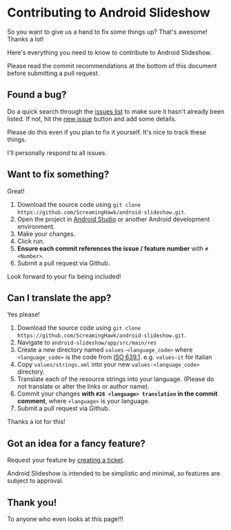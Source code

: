# Contributing to Android Slideshow

So you want to give us a hand to fix some things up? That's awesome! Thanks a lot!

Here's everything you need to know to contribute to Android Slideshow.

Please read the commit recommendations at the bottom of this document before submitting a pull request.

## Found a bug?

Do a quick search through the [issues list][1] to make sure it hasn't already been listed.
If not, hit the [new issue](https://github.com/ScreamingHawk/android-slideshow/issues/new) button and add some details.

Please do this even if you plan to fix it yourself.
It's nice to track these things.

I'll personally respond to all issues.

## Want to fix something?

Great!

1. Download the source code using `git clone https://github.com/ScreamingHawk/android-slideshow.git`.
2. Open the project in [Android Studio](https://developer.android.com/studio/index.html) or another Android development environment.
3. Make your changes.
4. Click run.
5. **Ensure each commit references the issue / feature number** with `#<Number>`.
6. Submit a pull request via Github.

Look forward to your fix being included!

## Can I translate the app?

Yes please!

1. Download the source code using `git clone https://github.com/ScreamingHawk/android-slideshow.git`.
2. Navigate to `android-slideshow/app/src/main/res`
3. Create a new directory named `values-<language_code>` where `<language_code>` is the code from [ISO 639.1][2]. e.g. `values-it` for Italian
4. Copy `values/strings.xml` into your new `values-<language_code>` directory.
5. Translate each of the resource strings into your language. (Please do not translate or alter the links or author name).
6. Commit your changes **with `#26 <language> translation` in the commit comment**, where `<language>` is your language.
7. Submit a pull request via Github.

Thanks a lot for this!

## Got an idea for a fancy feature?

Request your feature by [creating a ticket](https://github.com/ScreamingHawk/android-slideshow/issues/new).

Android Slideshow is intended to be simplistic and minimal, so features are subject to approval.

## Thank you!
To anyone who even looks at this page!!!

[1]: https://github.com/ScreamingHawk/android-slideshow/issues
[2]: http://www.loc.gov/standards/iso639-2/php/code_list.php
